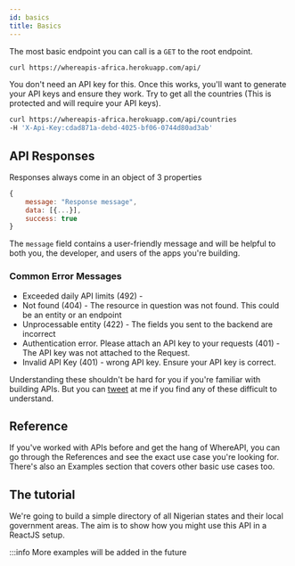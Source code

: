 ```yaml
---
id: basics
title: Basics
---
```


The most basic endpoint you can call is a `GET` to the root endpoint.

```bash
curl https://whereapis-africa.herokuapp.com/api/
```

You don't need an API key for this. Once this works, you'll want to generate your API keys and ensure they work. Try to get all the countries (This is protected and will require your API keys).

```bash
curl https://whereapis-africa.herokuapp.com/api/countries
-H 'X-Api-Key:cdad871a-debd-4025-bf06-0744d80ad3ab'
```

## API Responses

Responses always come in an object of 3 properties

```js
{
    message: "Response message",
    data: [{...}],
    success: true
}
```

The `message` field contains a user-friendly message and will be helpful to both you, the developer, and users of the apps you're building.

### Common Error Messages

- Exceeded daily API limits (492) -
- Not found (404) - The resource in question was not found. This could be an entity or an endpoint
- Unprocessable entity (422) - The fields you sent to the backend are incorrect
- Authentication error. Please attach an API key to your requests (401) - The API key was not attached to the Request.
- Invalid API Key (401) - wrong API key. Ensure your API key is correct.

Understanding these shouldn't be hard for you if you're familiar with building APIs. But you can [tweet](https://twitter.com/vick_OnRails) at me if you find any of these difficult to understand.

## Reference

If you've worked with APIs before and get the hang of WhereAPI, you can go through the References and see the exact use case you're looking for. There's also an Examples section that covers other basic use cases too.

## The tutorial

We're going to build a simple directory of all Nigerian states and their local government areas. The aim is to show how you might use this API in a ReactJS setup.

:::info
More examples will be added in the future
